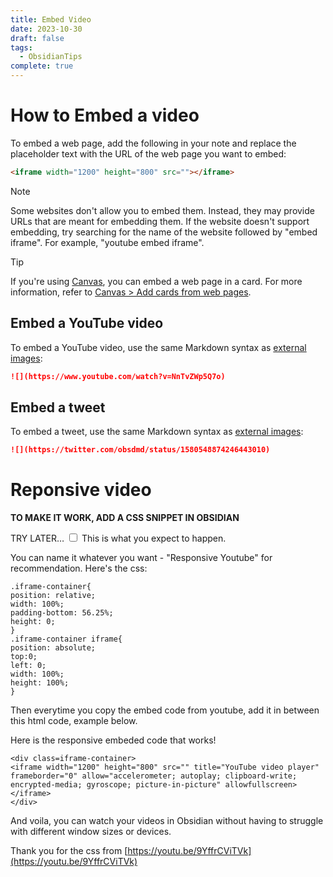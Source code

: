 ```yaml
---
title: Embed Video
date: 2023-10-30
draft: false
tags:
  - ObsidianTips
complete: true
---
```

# How to Embed a video

To embed a web page, add the following in your note and replace the placeholder text with the URL of the web page you want to embed:

```html
<iframe width="1200" height="800" src=""></iframe>
```

Note

Some websites don't allow you to embed them. Instead, they may provide URLs that are meant for embedding them. If the website doesn't support embedding, try searching for the name of the website followed by "embed iframe". For example, "youtube embed iframe".

Tip

If you're using [Canvas](https://help.obsidian.md/Plugins/Canvas), you can embed a web page in a card. For more information, refer to [Canvas > Add cards from web pages](https://help.obsidian.md/Plugins/Canvas#Add%20cards%20from%20web%20pages).

## Embed a YouTube video

To embed a YouTube video, use the same Markdown syntax as [external images](https://help.obsidian.md/Editing+and+formatting/Basic+formatting+syntax#External%20images):

```md
![](https://www.youtube.com/watch?v=NnTvZWp5Q7o)
```

## Embed a tweet

To embed a tweet, use the same Markdown syntax as [external images](https://help.obsidian.md/Editing+and+formatting/Basic+formatting+syntax#External%20images):

```md
![](https://twitter.com/obsdmd/status/1580548874246443010)
```



# Reponsive video

**TO MAKE IT WORK, ADD A CSS SNIPPET IN OBSIDIAN**

<label class="ob-comment" title="Test for comment" style=""> TRY LATER… <input type="checkbox"> <span style=""> This is what you expect to happen. </span></label> 

You can name it whatever you want - "Responsive Youtube" for recommendation. Here's the css:

```
.iframe-container{
position: relative;
width: 100%;
padding-bottom: 56.25%;
height: 0;
}
.iframe-container iframe{
position: absolute;
top:0;
left: 0;
width: 100%;
height: 100%;
}
```

Then everytime you copy the embed code from youtube, add it in between this html code, example below.

<div class=iframe-container>

</div>

Here is the responsive embeded code that works!

```
<div class=iframe-container>
<iframe width="1200" height="800" src="" title="YouTube video player" frameborder="0" allow="accelerometer; autoplay; clipboard-write; encrypted-media; gyroscope; picture-in-picture" allowfullscreen></iframe>
</div>
```

And voila, you can watch your videos in Obsidian without having to struggle with different window sizes or devices.

Thank you for the css from [https://youtu.be/9YffrCViTVk](https://youtu.be/9YffrCViTVk)

